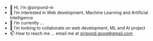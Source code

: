 - 👋 Hi, I’m @siripond-m
- 👀 I’m interested in Web development, Machine Learning and Artificial Intelligence
- 🌱 I’m currently ...
- 💞️ I’m looking to collaborate on web development, ML and AI project
- 📫 How to reach me ... email me at siripond.goog@gmail.com

<!---
siripond-m/siripond-m is a ✨ special ✨ repository because its `README.md` (this file) appears on your GitHub profile.
You can click the Preview link to take a look at your changes.
--->
